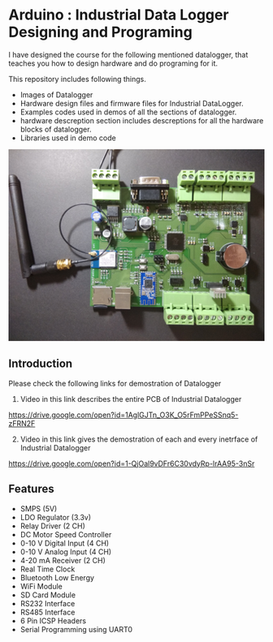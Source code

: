 # Arduino : Industrial Data Logger Designing and Programing

I have designed the course for the following mentioned datalogger, that teaches you how to design hardware and do programing for it.

This repository includes following things.

* Images of Datalogger
* Hardware design files and firmware files for Industrial DataLogger.
* Examples codes used in demos of all the sections of datalogger.
* hardware descreption section includes descreptions for all the hardware blocks of datalogger. 
* Libraries used in demo code



![](Datalogger%20Images/DataLogger%20Image.jpg)

## Introduction
Please check the following links for demostration of Datalogger

1. Video in this link describes the entire PCB of Industrial Datalogger

https://drive.google.com/open?id=1AglGJTn_O3K_O5rFmPPeSSnq5-zFRN2F

2. Video in this link gives the demostration of each and every inetrface of Industrial Datalogger

https://drive.google.com/open?id=1-QjOal9vDFr6C30vdyRp-lrAA95-3nSr
##

## Features
* SMPS (5V)
* LDO Regulator (3.3v)
* Relay Driver										 (2 CH)
* DC Motor Speed Controller
* 0-10 V Digital Input 					 (4 CH)
* 0-10 V Analog Input 						 (4 CH)
* 4-20 mA Receiver								 (2 CH)
* Real Time Clock
* Bluetooth Low Energy 
* WiFi Module
* SD Card Module
* RS232 Interface
* RS485 Interface
* 6 Pin ICSP Headers
* Serial Programming using UART0

